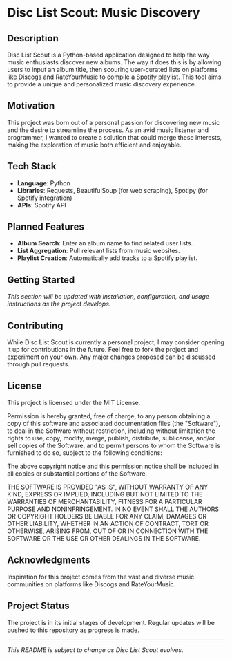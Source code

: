 # Disc List Scout: Music Discovery

## Description

Disc List Scout is a Python-based application designed to help the way music enthusiasts discover new albums. The way it does this is by allowing users to input an album title, then scouring user-curated lists on platforms like Discogs and RateYourMusic to compile a Spotify playlist. This tool aims to provide a unique and personalized music discovery experience.

## Motivation

This project was born out of a personal passion for discovering new music and the desire to streamline the process. As an avid music listener and programmer, I wanted to create a solution that could merge these interests, making the exploration of music both efficient and enjoyable.

## Tech Stack

- **Language**: Python
- **Libraries**: Requests, BeautifulSoup (for web scraping), Spotipy (for Spotify integration)
- **APIs**: Spotify API

## Planned Features

- **Album Search**: Enter an album name to find related user lists.
- **List Aggregation**: Pull relevant lists from music websites.
- **Playlist Creation**: Automatically add tracks to a Spotify playlist.

## Getting Started

_This section will be updated with installation, configuration, and usage instructions as the project develops._

## Contributing

While Disc List Scout is currently a personal project, I may consider opening it up for contributions in the future. Feel free to fork the project and experiment on your own. Any major changes proposed can be discussed through pull requests.

## License

This project is licensed under the MIT License.

Permission is hereby granted, free of charge, to any person obtaining a copy of this software and associated documentation files (the "Software"), to deal in the Software without restriction, including without limitation the rights to use, copy, modify, merge, publish, distribute, sublicense, and/or sell copies of the Software, and to permit persons to whom the Software is furnished to do so, subject to the following conditions:

The above copyright notice and this permission notice shall be included in all copies or substantial portions of the Software.

THE SOFTWARE IS PROVIDED "AS IS", WITHOUT WARRANTY OF ANY KIND, EXPRESS OR IMPLIED, INCLUDING BUT NOT LIMITED TO THE WARRANTIES OF MERCHANTABILITY, FITNESS FOR A PARTICULAR PURPOSE AND NONINFRINGEMENT. IN NO EVENT SHALL THE AUTHORS OR COPYRIGHT HOLDERS BE LIABLE FOR ANY CLAIM, DAMAGES OR OTHER LIABILITY, WHETHER IN AN ACTION OF CONTRACT, TORT OR OTHERWISE, ARISING FROM, OUT OF OR IN CONNECTION WITH THE SOFTWARE OR THE USE OR OTHER DEALINGS IN THE SOFTWARE.

## Acknowledgments

Inspiration for this project comes from the vast and diverse music communities on platforms like Discogs and RateYourMusic.

## Project Status

The project is in its initial stages of development. Regular updates will be pushed to this repository as progress is made.

---

_This README is subject to change as Disc List Scout evolves._
